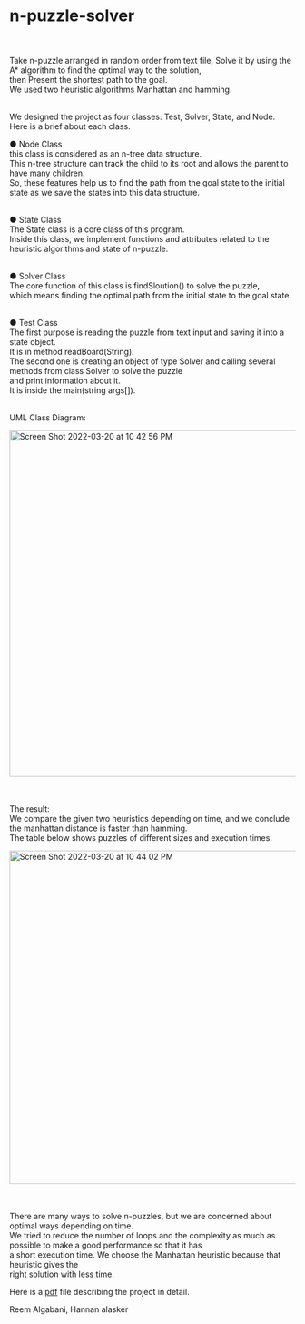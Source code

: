 # n-puzzle-solver


<br><br>
Take n-puzzle arranged in random order from text file, Solve it by using the A* algorithm to find the optimal way to the solution,<br>
then Present the shortest path to the goal.<br>
We used two heuristic algorithms Manhattan and hamming.<br><br>


We designed the project as four classes: Test, Solver, State, and Node. <br>
Here is a brief about each class.<br>

● Node Class<br>
this class is considered as an n-tree data structure. <br>
This n-tree structure can track the child to its root and allows the parent to have many children.<br>
So, these features help us to find the path from the goal state to the initial state as we save the states into this data structure.<br><br>

● State Class<br>
The State class is a core class of this program. <br>
Inside this class, we implement functions and attributes related to the heuristic algorithms and state of n-puzzle. <br><br>

● Solver Class<br>
The core function of this class is findSloution() to solve the puzzle,<br>
which means finding the optimal path from the initial state to the goal state. <br><br>

● Test Class<br>
The first purpose is reading the puzzle from text input and saving it into a state object.<br>
It is in method readBoard(String).<br>
The second one is creating an object of type Solver and calling several methods from class Solver to solve the puzzle<br> and print information about it.<br>
It is inside the main(string args[]).<br><br>



UML Class Diagram:<br>

<img width="609" alt="Screen Shot 2022-03-20 at 10 42 56 PM" src="https://user-images.githubusercontent.com/74451443/159179886-7f33c404-3263-4fe4-b27e-9e1f98e5ef09.png">


<br><br>The result:<br>
We compare the given two heuristics depending on time, and we conclude the manhattan distance is faster than hamming.<br>
The table below shows puzzles of different sizes and execution times.<br>

<img width="586" alt="Screen Shot 2022-03-20 at 10 44 02 PM" src="https://user-images.githubusercontent.com/74451443/159179991-cc889469-97cf-4afa-857a-6b71c7a3f18f.png">


<br><br>
There are many ways to solve n-puzzles, but we are concerned about optimal ways depending on time. <br>
We tried to reduce the number of loops and the complexity as much as possible to make a good performance so that it has <br>
a short execution time. We choose the Manhattan heuristic because that heuristic gives the <br>
right solution with less time.<br>

Here is a <a href="/n-puzzle solver.pdf">pdf</a> file describing the project in detail.

Reem Algabani, Hannan alasker
